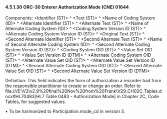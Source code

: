 #### 4.5.1.30 ORC-30 Enterer Authorization Mode (CNE) 01644

Components: &lt;Identifier (ST)> ^ &lt;Text (ST)> ^ &lt;Name of Coding System (ID)> ^ &lt;Alternate Identifier (ST)> ^ &lt;Alternate Text (ST)> ^ &lt;Name of Alternate Coding System (ID)> ^ &lt;Coding System Version ID (ST)> ^ &lt;Alternate Coding System Version ID (ST)> ^ &lt;Original Text (ST)> ^ &lt;Second Alternate Identifier (ST)> ^ &lt;Second Alternate Text (ST)> ^ &lt;Name of Second Alternate Coding System (ID)> ^ &lt;Second Alternate Coding System Version ID (ST)> ^ &lt;Coding System OID (ST)> ^ &lt;Value Set OID (ST)> ^ &lt;Value Set Version ID (DTM)> ^ &lt;Alternate Coding System OID (ST)> ^ &lt;Alternate Value Set OID (ST)> ^ &lt;Alternate Value Set Version ID (DTM)> ^ &lt;Second Alternate Coding System OID (ST)> ^ &lt;Second Alternate Value Set OID (ST)> ^ &lt;Second Alternate Value Set Version ID (DTM)>

Definition: This field indicates the form of authorization a recorder had from the responsible practitioner to create or change an order. Refer to file:///E:\V2\v2.9%20final%20Nov%20from%20Frank\V29_CH02C_Tables.docx#HL70483[HL7 Table 0483 - Authorization Mode] in Chapter 2C, Code Tables, for suggested values.

• To be harmonized to Participation.mode_cd in version 3.
